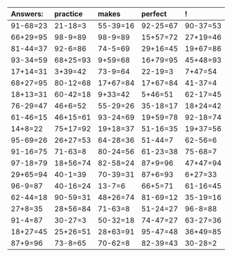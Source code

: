 | Answers: | practice | makes | perfect | ! |
| :--- | :--- | :--- | :--- | :--- |
| 91-68=23 | 21-18=3 | 55-39=16 | 92-25=67 | 90-37=53 | 
| 66+29=95 | 98-9=89 | 98-9=89 | 15+57=72 | 27+19=46 | 
| 81-44=37 | 92-6=86 | 74-5=69 | 29+16=45 | 19+67=86 | 
| 93-34=59 | 68+25=93 | 9+59=68 | 16+79=95 | 45+48=93 | 
| 17+14=31 | 3+39=42 | 73-9=64 | 22-19=3 | 7+47=54 | 
| 68+27=95 | 80-12=68 | 17+67=84 | 17+67=84 | 41-37=4 | 
| 18+13=31 | 60-42=18 | 9+33=42 | 5+46=51 | 62-17=45 | 
| 76-29=47 | 46+6=52 | 55-29=26 | 35-18=17 | 18+24=42 | 
| 61-46=15 | 46+15=61 | 93-24=69 | 19+59=78 | 92-18=74 | 
| 14+8=22 | 75+17=92 | 19+18=37 | 51-16=35 | 19+37=56 | 
| 95-69=26 | 26+27=53 | 64-28=36 | 51-44=7 | 62-56=6 | 
| 91-16=75 | 71-63=8 | 80-24=56 | 61-23=38 | 75-68=7 | 
| 97-18=79 | 18+56=74 | 82-58=24 | 87+9=96 | 47+47=94 | 
| 29+65=94 | 40-1=39 | 70-39=31 | 87+6=93 | 6+27=33 | 
| 96-9=87 | 40-16=24 | 13-7=6 | 66+5=71 | 61-16=45 | 
| 62-44=18 | 90-59=31 | 48+26=74 | 81-69=12 | 35-19=16 | 
| 27+8=35 | 28+56=84 | 71-63=8 | 51-24=27 | 96-8=88 | 
| 91-4=87 | 30-27=3 | 50-32=18 | 74-47=27 | 63-27=36 | 
| 18+27=45 | 25+26=51 | 28+63=91 | 95-47=48 | 36+49=85 | 
| 87+9=96 | 73-8=65 | 70-62=8 | 82-39=43 | 30-28=2 | 
